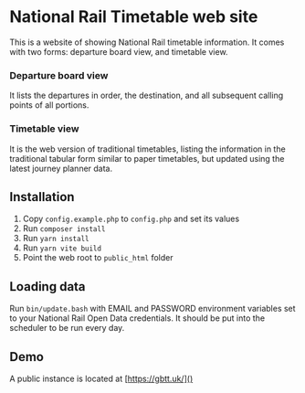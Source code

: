 # National Rail Timetable web site

This is a website of showing National Rail timetable information.
It comes with two forms: departure board view, and timetable view.

### Departure board view
It lists the departures in order, the destination, and all subsequent calling
points of all portions.

### Timetable view
It is the web version of traditional timetables, listing the information in the
traditional tabular form similar to paper timetables, but updated using the 
latest journey planner data.

## Installation
1. Copy `config.example.php` to `config.php` and set its values
2. Run `composer install`
3. Run `yarn install`
4. Run `yarn vite build`
5. Point the web root to `public_html` folder

## Loading data
Run `bin/update.bash` with EMAIL and PASSWORD environment variables set to your
National Rail Open Data credentials. It should be put into the scheduler to be
run every day.

## Demo
A public instance is located at [https://gbtt.uk/]()